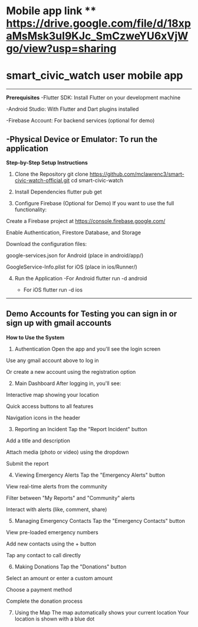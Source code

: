 # **Mobile app link ** https://drive.google.com/file/d/18xpaMsMsk3ul9KJc_SmCzweYU6xVjWgo/view?usp=sharing**
# **smart_civic_watch user mobile app**
---------------------------------------------------------
**Prerequisites**
-Flutter SDK: Install Flutter on your development machine

-Android Studio: With Flutter and Dart plugins installed

-Firebase Account: For backend services (optional for demo)

-Physical Device or Emulator: To run the application
----------------------------------------------------------
**Step-by-Step Setup Instructions**
1. Clone the Repository
   git clone https://github.com/mclawrenc3/smart-civic-watch-official.git
   cd smart-civic-watch
   
2. Install Dependencies
   flutter pub get

3. Configure Firebase (Optional for Demo)
If you want to use the full functionality:

Create a Firebase project at https://console.firebase.google.com/

Enable Authentication, Firestore Database, and Storage

Download the configuration files:

google-services.json for Android (place in android/app/)

GoogleService-Info.plist for iOS (place in ios/Runner/)

4. Run the Application
   -For Android
    flutter run -d android
    
    - For iOS
    flutter run -d ios
---------------------------------------------------------------
**Demo Accounts for Testing**
you can sign in or sign up with gmail accounts
---------------------------------------------------------------
**How to Use the System**
1. Authentication
Open the app and you'll see the login screen

Use any gmail account above to log in

Or create a new account using the registration option

2. Main Dashboard
After logging in, you'll see:

Interactive map showing your location

Quick access buttons to all features

Navigation icons in the header

3. Reporting an Incident
Tap the "Report Incident" button

Add a title and description

Attach media (photo or video) using the dropdown

Submit the report

4. Viewing Emergency Alerts
Tap the "Emergency Alerts" button

View real-time alerts from the community

Filter between "My Reports" and "Community" alerts

Interact with alerts (like, comment, share)

5. Managing Emergency Contacts
Tap the "Emergency Contacts" button

View pre-loaded emergency numbers

Add new contacts using the + button

Tap any contact to call directly

6. Making Donations
Tap the "Donations" button

Select an amount or enter a custom amount

Choose a payment method

Complete the donation process

7. Using the Map
The map automatically shows your current location
Your location is shown with a blue dot





